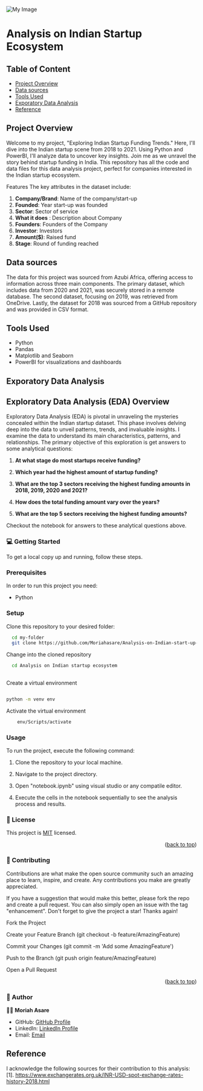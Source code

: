![My Image](https://images.app.goo.gl/ddReQAWbkcMHPb976)

# Analysis on Indian Startup Ecosystem

## Table of Content 
- [Project Overview](#project-overview)
- [Data sources](#data-sources)
- [Tools Used](#tools-used)
- [Exporatory Data Analysis](#exporatory-data-analysis)
- [Reference](#reference)
  
   


## Project Overview
Welcome to my project, "Exploring Indian Startup Funding Trends." Here, I'll dive into the Indian startup scene from 2018 to 2021. Using Python and PowerBI, I'll analyze data to uncover key insights. Join me as we unravel the story behind startup funding in India. This repository has all the code and data files for this data analysis project, perfect for companies interested in the Indian startup ecosystem.

Features
The key attributes in the dataset include:

1. **Company/Brand**: Name of the company/start-up
2. **Founded**: Year start-up was founded
3. **Sector**: Sector of service
4. **What it does** : Description about Company
5. **Founders**: Founders of the Company
6. **Investor**: Investors
7. **Amount($)**: Raised fund
8. **Stage**: Round of funding reached

## Data sources 
The data for this project was sourced from Azubi Africa, offering access to information across three main components. The primary dataset, which includes data from 2020 and 2021, was securely stored in a remote database. The second dataset, focusing on 2019, was retrieved from OneDrive. Lastly, the dataset for 2018 was sourced from a GitHub repository and was provided in CSV format.

## Tools Used
- Python 
- Pandas   
- Matplotlib and Seaborn
- PowerBI for visualizations and dashboards


## Exporatory Data Analysis

## Exploratory Data Analysis (EDA) Overview

Exploratory Data Analysis (EDA) is pivotal in unraveling the mysteries concealed within the Indian startup dataset. This phase involves delving deep into the data to unveil patterns, trends, and invaluable insights. I examine the data to understand its main characteristics, patterns, and relationships. The primary objective of this exploration is get answers to some analytical questions:

1. **At what stage do most startups receive funding?**

2. **Which year had the highest amount of startup funding?**

3. **What are the top 3 sectors receiving the highest funding amounts in 2018, 2019, 2020 and 2021?**

4. **How does the total funding amount vary over the years?**

5. **What are the top 5 sectors receiving the highest funding amounts?**

Checkout the notebook for answers to these analytical questions above.


<!-- GETTING STARTED -->

### 💻 Getting Started <a name="getting-started"></a>


To get a local copy up and running, follow these steps.

### Prerequisites

In order to run this project you need:

- Python


### Setup

Clone this repository to your desired folder:


```sh
  cd my-folder
  git clone https://github.com/Moriahasare/Analysis-on-Indian-start-up-ecosystem.git
```

Change into the cloned repository

```sh
  cd Analysis on Indian startup ecosystem
  
```

Create a virtual environment

```sh

python -m venv env

```

Activate the virtual environment

```sh
    env/Scripts/activate

```

### Usage

To run the project, execute the following command:


1. Clone the repository to your local machine.

2. Navigate to the project directory.

3. Open "notebook.ipynb" using visual studio or any compatile editor.

4. Execute the cells in the notebook sequentially to see the analysis process and results.

<!-- LICENSE -->

### 📝 License <a name="license"></a>

This project is [MIT](./LICENSE) licensed.

<p align="right">(<a href="#readme-top">back to top</a>)</p>


<!-- CONTRIBUTING -->

### 🤝 Contributing <a name="contributing"></a>

Contributions are what make the open source community such an amazing place to learn, inspire, and create. Any contributions you make are greatly appreciated.

If you have a suggestion that would make this better, please fork the repo and create a pull request. You can also simply open an issue with the tag "enhancement". Don't forget to give the project a star! Thanks again!

Fork the Project

Create your Feature Branch (git checkout -b feature/AmazingFeature)

Commit your Changes (git commit -m 'Add some AmazingFeature')

Push to the Branch (git push origin feature/AmazingFeature)

Open a Pull Request

<p align="right">(<a href="#readme-top">back to top</a>)</p>


<!-- AUTHOR --> 

### 👥 Author <a name="author"></a>


🕵🏽 **Moriah Asare**

- GitHub: [GitHub Profile](https://github.com/Moriahasare)
- LinkedIn: [LinkedIn Profile](https://www.linkedin.com/in/moriah-asare/)
- Email: [Email](moriahasare@gmail.com)


## Reference
I acknowledge the following sources for their contribution to this analysis: 
[1]. https://www.exchangerates.org.uk/INR-USD-spot-exchange-rates-history-2018.html 
 









  


[getting-started]: #getting-started